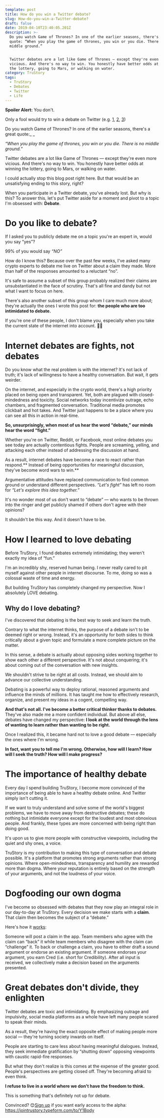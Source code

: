 ```yaml
---
template: post
title: How do you win a Twitter debate?
slug: How-do-you-win-a-Twitter-debate?
draft: false
date: 2019-04-10T23:40:05.201Z
description: >-
  Do you watch Game of Thrones? In one of the earlier seasons, there's a great
  quote: “When you play the game of thrones, you win or you die. There is no
  middle ground.”


  Twitter debates are a lot like Game of Thrones — except they're even more
  vicious. And there's no way to win. You honestly have better odds at winning
  the lottery, going to Mars, or walking on water.
category: TruStory
tags:
  - TruStory
  - Debates
  - Twitter
  - Life
---
```

**Spoiler Alert:** You don't.

Only a fool would try to win a debate on Twitter (e.g. [1](https://twitter.com/lrettig/status/1112073070460747777?s=20), [2](https://twitter.com/ameensol/status/1115404373872398336?s=20), [3](https://twitter.com/lrettig/status/1115764125173288960?s=20))

Do you watch Game of Thrones? In one of the earlier seasons, there's a great quote:_ _

_“When you play the game of thrones, you win or you die. There is no middle ground.”_

Twitter debates are a lot like Game of Thrones — except they're even more vicious. And there's no way to win. You honestly have better odds at winning the lottery, going to Mars, or walking on water.

I could actually stop this blog post right here. But that would be an unsatisfying ending to this story, right?

When you participate in a Twitter debate, you've already lost. But why is this? To answer this, let's put Twitter aside for a moment and pivot to a topic I'm obsessed with: **Debate**.

# Do you like to debate?

If I asked you to publicly debate me on a topic you're an expert in, would you say “yes”?

99% of you would say _“NO”_

How do I know this? Because over the past few weeks, I've asked many crypto experts to debate me live on Twitter about a claim they made. More than half of the responses amounted to a reluctant “no”. 

It's safe to assume a subset of this group probably realized their claims are unsubstantiated in the face of scrutiny. That's all fine and dandy but not what I want to focus on here.

There's also another subset of this group whom I care much more about; they're actually the ones I wrote this post for: **the people who are too intimidated to debate.**

If you're one of these people, I don't blame you, especially when you take the current state of the internet into account. 🤷‍♀️

# Internet debates are fights, not debates

Do you know what the real problem is with the internet? It's not lack of truth; it's lack of willingness to have a healthy conversation. But wait, it gets weirder.

On the internet, and especially in the crypto world, there's a high priority placed on being open and transparent. Yet, both are plagued with closed-mindedness and toxicity. Social networks today incentivize outrage, echo chambers, and fragmented conversation. Traditional media promotes clickbait and hot takes. And Twitter just happens to be a place where you can see all this in action in real-time.

**So, unsurprisingly, when most of us hear the word “debate,” our minds hear the word “fight.”**

Whether you're on Twitter, Reddit, or Facebook, most online debates you see today are actually contentious fights. People are screaming, yelling, and attacking each other instead of addressing the discussion at hand.

As a result, internet debates have become a race to react rather than respond.** Instead of being opportunities for meaningful discussion, they've become word wars to win.**

Argumentative attitudes have replaced communication to find common ground or understand different perspectives. _“Let's fight”_ has left no room for _“Let's explore this idea together.”_

It's no wonder most of us don't want to “debate” — who wants to be thrown into the ringer and get publicly shamed if others don't agree with their opinions?

It shouldn't be this way. And it doesn't have to be.

# How I learned to love debating

Before TruStory, I found debates extremely intimidating; they weren't exactly my idea of “fun.”

I'm an incredibly shy, reserved human being. I never really cared to pit myself against other people in internet discourse. To me, doing so was a colossal waste of time and energy. 

But building TruStory has completely changed my perspective. Now I absolutely LOVE debating. 

## Why do I love debating?

I've discovered that debating is the best way to seek and learn the truth.

Contrary to what the internet thinks, the purpose of a debate isn't to be deemed right or wrong. Instead, it's an opportunity for both sides to think critically about a given topic and formulate a more complete picture on the matter.

In this sense, a debate is actually about opposing sides working together to show each other a different perspective. It's not about conquering; it's about coming out of the conversation with new insights. 

We shouldn't strive to be right at all costs. Instead, we should aim to advance our collective understanding.

Debating is a powerful way to deploy rational, reasoned arguments and influence the minds of millions. It has taught me how to effectively research, organize, and present my ideas in a cogent, compelling way.

**And that's not all. I've become a better critical thinker thanks to debates.** They've also made me a more confident individual. But above all else, debates have changed my perspective: **I look at the world through the lens of wanting to learn rather than wanting to be right.**

Once I realized this, it became hard not to love a good debate — especially the ones where I'm wrong.

**In fact, want you to tell me I'm wrong. Otherwise, how will I learn? How will I seek the truth? How will I make progress?**

# The importance of healthy debate

Every day I spend building TruStory, I become more convinced of the importance of being able to have a healthy debate online. And Twitter simply isn't cutting it.

If we want to truly understand and solve some of the world's biggest problems, we have to move away from destructive debates; these do nothing but intimidate everyone except for the loudest and most obnoxious people. And frankly, these types are more concerned with being right than doing good.

It's upon us to give more people with constructive viewpoints, including the quiet and shy ones, a voice.

TruStory is my contribution to making this type of conversation and debate possible. It's a platform that promotes strong arguments rather than strong opinions. Where open-mindedness, transparency and humility are rewarded more than dogma. Where your reputation is entirely based on the strength of your arguments, and not the loudness of your voice.

# Dogfooding our own dogma

I've become so obsessed with debates that they now play an integral role in our day-to-day at TruStory. Every decision we make starts with a **claim**. That claim then becomes the subject of a “debate.” 

Here's how it [works](https://discourse.trustory.io/t/trustory-values-guidelines):

Someone will post a claim in the app. Team members who agree with the claim can “back” it while team members who disagree with the claim can “challenge” it. To back or challenge a claim, you have to either draft a sound argument or endorse an existing argument. If someone endorses your argument, you earn Cred (i.e. short for Credibility). After all input is received, we collectively make a decision based on the arguments presented.

# Great debates don't divide, they enlighten

Twitter debates are toxic and intimidating. By emphasizing outrage and impulsivity, social media platforms as a whole have left many people scared to speak their minds.

As a result, they're having the exact opposite effect of making people more social — they're turning society inwards on itself.

People are starting to care less about having meaningful dialogues. Instead, they seek immediate gratification by “shutting down” opposing viewpoints with caustic rapid-fire responses.

But what they don't realize is this comes at the expense of the greater good. People's perspectives are getting closed off. They're becoming afraid to even think.

**I refuse to live in a world where we don't have the freedom to think.**

This is something that's definitely not up for debate.

Convinced? 😊[Sign up](https://jointrustory.typeform.com/to/Y1Body) if you want early access to the alpha: https://jointrustory.typeform.com/to/Y1Body
